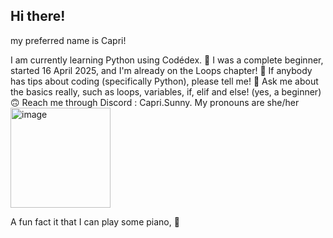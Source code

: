 ## Hi there!

my preferred name is Capri!

I am currently learning Python using Codédex. 📖
I was a complete beginner, started 16 April 2025, and I'm already on the Loops chapter! 👏
If anybody has tips about coding (specifically Python), please tell me! 🤔
Ask me about the basics really, such as loops, variables, if, elif and else! (yes, a beginner) 🙃
Reach me through Discord : Capri.Sunny.
My pronouns are she/her <img width="160" alt="image" src="https://github.com/user-attachments/assets/2825f8aa-dc98-447b-8ab6-fe69a97d1aa9" />

A fun fact it that I can play some piano, 🎹
